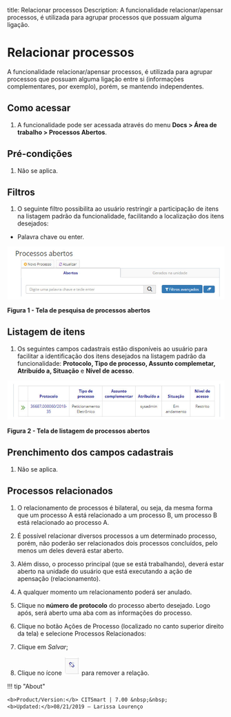 title: Relacionar processos
Description: A funcionalidade relacionar/apensar processos, é utilizada para agrupar processos que possuam alguma ligação.
# Relacionar processos

A funcionalidade relacionar/apensar processos, é utilizada para agrupar processos que possuam alguma ligação entre si
(informações complementares, por exemplo), porém, se mantendo independentes.

Como acessar
---------------

1. A funcionalidade pode ser acessada através do menu **Docs > Área de trabalho > Processos Abertos**.

Pré-condições
-----------------

1. Não se aplica.

Filtros
------------

1. O seguinte filtro possibilita ao usuário restringir a participação de itens na listagem padrão da funcionalidade, facilitando
a localização dos itens desejados:

- Palavra chave ou enter.

![Pesquisa](images/relacionar.img1.jpg)

**Figura 1 - Tela de pesquisa de processos abertos**

Listagem de itens
--------------------

1. Os seguintes campos cadastrais estão disponíveis ao usuário para facilitar a identificação dos itens desejados na listagem
padrão da funcionalidade: **Protocolo, Tipo de processo, Assunto complemetar, Atribuído a, Situação** e **Nível de acesso**.

![Listagem](images/relacionar.img2.jpg)

**Figura 2 - Tela de listagem de processos abertos**

Prenchimento dos campos cadastrais
--------------------------------------

1. Não se aplica.

Processos relacionados
-------------------------

1. O relacionamento de processos é bilateral, ou seja, da mesma forma que um processo A está relacionado a um processo B, um
processo B está relacionado ao processo A.

2. É possível relacionar diversos processos a um determinado processo, porém, não poderão ser relacionados dois processos 
concluídos, pelo menos um deles deverá estar aberto.

3. Além disso, o processo principal (que se está trabalhando), deverá estar aberto na unidade do usuário que está executando
a ação de apensação (relacionamento).

4. A qualquer momento um relacionamento poderá ser anulado.

5. Clique no **número de protocolo** do processo aberto desejado. Logo após, será aberto uma aba com as informações do
processo.

6. Clique no botão Ações de Processo (localizado no canto superior direito da tela) e selecione Processos Relacionados:

7. Clique em *Salvar*;

8. Clique no ícone ![simbolo](images/simb-quebrar.jpg) para remover a relação.

!!! tip "About"

    <b>Product/Version:</b> CITSmart | 7.00 &nbsp;&nbsp;
    <b>Updated:</b>08/21/2019 – Larissa Lourenço

















